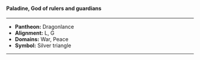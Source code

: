 #### Paladine, God of rulers and guardians
___

- **Pantheon:** Dragonlance
- **Alignment:** L, G
- **Domains:** War, Peace
- **Symbol:** Silver triangle
___

